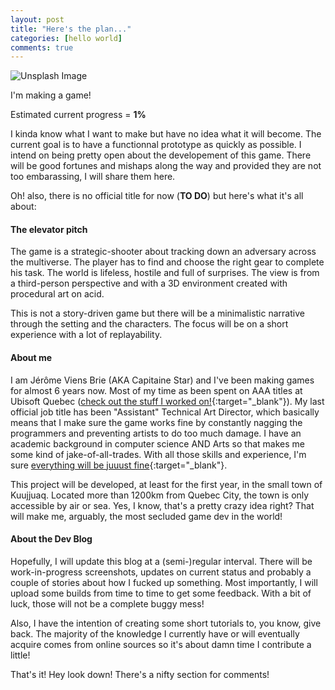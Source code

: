 ```yaml
---
layout: post
title: "Here's the plan..."
categories: [hello world]
comments: true
---
```


![Unsplash Image](https://source.unsplash.com/X0OoHrPvgXE/1250x500)

I'm making a game!

Estimated current progress = **1%**

I kinda know what I want to make but have no idea what it will become. The current goal is to have a functionnal prototype as quickly as possible. I intend on being pretty open about the developement of this game. There will be good fortunes and mishaps along the way and provided they are not too embarassing, I will share them here.

Oh! also, there is no official title for now (**TO DO**) but here's what it's all about:

#### The elevator pitch

The game is a strategic-shooter about tracking down an adversary across the multiverse. The player has to find and choose the right gear to complete his task. The world is lifeless, hostile and full of surprises. The view is from a third-person perspective and with a 3D environment created with procedural art on acid.

This is not a story-driven game but there will be a minimalistic narrative through the setting and the characters. The focus will be on a short experience with a lot of replayability.

#### About me

I am J&eacute;r&ocirc;me Viens Brie (AKA Capitaine Star) and I've been making games for almost 6 years now. Most of my time as been spent on AAA titles at Ubisoft Quebec ([check out the stuff I worked on!](http://jeromebrie.com){:target="_blank"}). My last official job title has been "Assistant" Technical Art Director, which basically means that I make sure the game works fine by constantly nagging the programmers and preventing artists to do too much damage. I have an academic background in computer science AND Arts so that makes me some kind of jake-of-all-trades. With all those skills and experience, I'm sure [everything will be juuust fine](https://goo.gl/YcPrAh){:target="_blank"}.

This project will be developed, at least for the first year, in the small town of Kuujjuaq. Located more than 1200km from Quebec City, the town is only accessible by air or sea. Yes, I know, that's a pretty crazy idea right?  That will make me, arguably, the most secluded game dev in the world!

#### About the Dev Blog

Hopefully, I will update this blog at a (semi-)regular interval. There will be work-in-progress screenshots, updates on current status and probably a couple of stories about how I fucked up something. Most importantly, I will upload some builds from time to time to get some feedback. With a bit of luck, those will not be a complete buggy mess!

Also, I have the intention of creating some short tutorials to, you know, give back. The majority of the knowledge I currently have or will eventually acquire comes from online sources so it's about damn time I contribute a little!

That's it! Hey look down! There's a nifty section for comments!